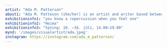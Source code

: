 ```yaml
---
artist: "Ada M. Patterson"
about1: "Ada M. Patteson (she/her) is an artist and writer based between Barbados, London and Rotterdam. She works with masquerade, music, performance, poetry, textiles and video, looking at how storytelling can make identity formation both possible and impossible. Her recent work considers the connections between transformation, crisis, grief, rage, disappearance, discretion, self-defence and survival."
exhibitioninfo1: "you know a repercussion when you feel one"
exhibitioninfo2: "Heima"
exhibitioninfo3: "Sýning: 10. –16. júlí, 14.00–19.00"
mynd: '/images/visualartist/ada.jpeg'
instagram: https://instagram.com/ada_m_patterson/
---
```

